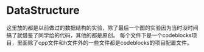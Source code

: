 # DataStructure
这里放的都是以前做过的数据结构的实验，除了最后一个图的实验因为当时没时间搞了就借鉴了同学给的代码，其他的都是原创。
每个文件下是一个codeblocks项目，里面除了cpp文件和h文件外的一些文件都是codeblocks的项目配置文件。
